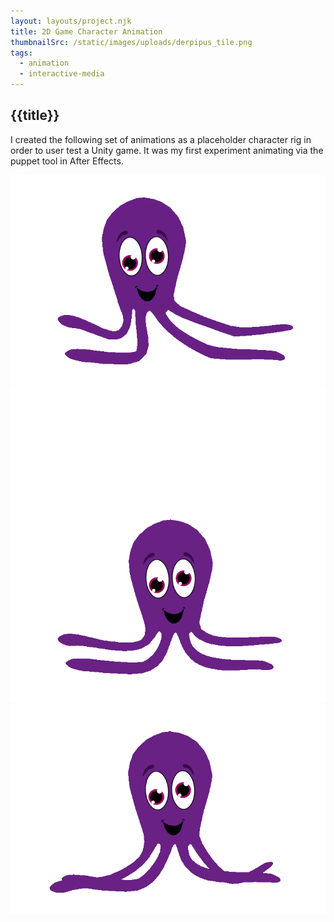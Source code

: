 ```yaml
---
layout: layouts/project.njk
title: 2D Game Character Animation
thumbnailSrc: /static/images/uploads/derpipus_tile.png
tags:
  - animation
  - interactive-media
---
```

## {{title}}

I created the following set of animations as a placeholder character rig in order to user test a Unity game. It was my first experiment animating via the puppet tool in After Effects.

<div class="frame"><img src="/static/images/uploads/idle.gif"></img></div>
<div class="frame"><img src="/static/images/uploads/jumping.gif"></img></div>
<div class="frame"><img src="/static/images/uploads/running.gif"></img></div>

